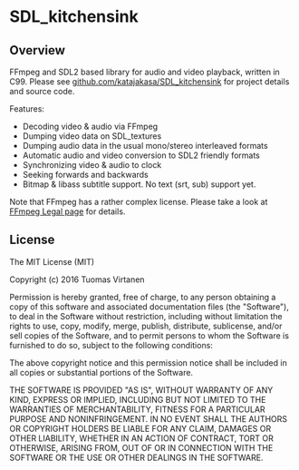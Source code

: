 # SDL_kitchensink

## Overview

FFmpeg and SDL2 based library for audio and video playback, written in C99.
Please see [github.com/katajakasa/SDL_kitchensink](https://github.com/katajakasa/SDL_kitchensink)
for project details and source code.

Features:
* Decoding video & audio via FFmpeg
* Dumping video data on SDL_textures
* Dumping audio data in the usual mono/stereo interleaved formats
* Automatic audio and video conversion to SDL2 friendly formats
* Synchronizing video & audio to clock
* Seeking forwards and backwards
* Bitmap & libass subtitle support. No text (srt, sub) support yet.

Note that FFmpeg has a rather complex license. Please take a look at
[FFmpeg Legal page](http://ffmpeg.org/legal.html) for details.

## License

The MIT License (MIT)

Copyright (c) 2016 Tuomas Virtanen

Permission is hereby granted, free of charge, to any person obtaining a copy
of this software and associated documentation files (the "Software"), to deal
in the Software without restriction, including without limitation the rights
to use, copy, modify, merge, publish, distribute, sublicense, and/or sell
copies of the Software, and to permit persons to whom the Software is
furnished to do so, subject to the following conditions:

The above copyright notice and this permission notice shall be included in all
copies or substantial portions of the Software.

THE SOFTWARE IS PROVIDED "AS IS", WITHOUT WARRANTY OF ANY KIND, EXPRESS OR
IMPLIED, INCLUDING BUT NOT LIMITED TO THE WARRANTIES OF MERCHANTABILITY,
FITNESS FOR A PARTICULAR PURPOSE AND NONINFRINGEMENT. IN NO EVENT SHALL THE
AUTHORS OR COPYRIGHT HOLDERS BE LIABLE FOR ANY CLAIM, DAMAGES OR OTHER
LIABILITY, WHETHER IN AN ACTION OF CONTRACT, TORT OR OTHERWISE, ARISING FROM,
OUT OF OR IN CONNECTION WITH THE SOFTWARE OR THE USE OR OTHER DEALINGS IN THE
SOFTWARE.
